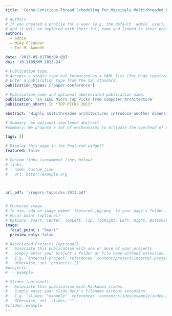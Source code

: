 ```yaml
---
title: 'Cache-Conscious Thread Scheduling for Massively Multithreaded Processors'

# Authors
# If you created a profile for a user (e.g. the default `admin` user), write the username (folder name) here
# and it will be replaced with their full name and linked to their profile.
authors:
  - admin
  - Mike O’Connor
  - Tor M. Aamodt

date: '2013-05-01T00:00:00Z'
doi: '10.1109/MM.2013.24'

# Publication type.
# Accepts a single type but formatted as a YAML list (for Hugo requirements).
# Enter a publication type from the CSL standard.
publication_types: ['paper-conference']

# Publication name and optional abbreviated publication name.
publication: 'In IEEE Micro Top Picks from Computer Architecture'
publication_short: In *TOP-PICKS 2013*

abstract: "Highly multithreaded architectures introduce another dimension to fine-grained hardware cache management. The order in which the system's threads issue instructions can significantly impact the access stream seen by the caching system. This article studies a set of economically important server applications and presents the cache-conscious wavefront scheduling (CCWS) hardware mechanism, which uses feedback from the memory system to guide the issue-level thread scheduler and shape the access pattern seen by the first-level cache."

# Summary. An optional shortened abstract.
#summary: We propose a set of mechnanisms to mitigate the overhead of runtime virtual function calls on GPUs.

tags: []

# Display this page in the Featured widget?
featured: false

# Custom links (uncomment lines below)
# links:
# - name: Custom Link
#   url: http://example.org



url_pdf: '/rogers-toppicks-2013.pdf'


# Featured image
# To use, add an image named `featured.jpg/png` to your page's folder.
# Focal point (optional)
# Options: Smart, Center, TopLeft, Top, TopRight, Left, Right, BottomLeft, Bottom, BottomRight
image:
  focal_point : "Smart"
  preview_only: false

# Associated Projects (optional).
#   Associate this publication with one or more of your projects.
#   Simply enter your project's folder or file name without extension.
#   E.g. `internal-project` references `content/project/internal-project/index.md`.
#   Otherwise, set `projects: []`.
#projects:
#  - example

# Slides (optional).
#   Associate this publication with Markdown slides.
#   Simply enter your slide deck's filename without extension.
#   E.g. `slides: "example"` references `content/slides/example/index.md`.
#   Otherwise, set `slides: ""`.
#slides: example
---
```

